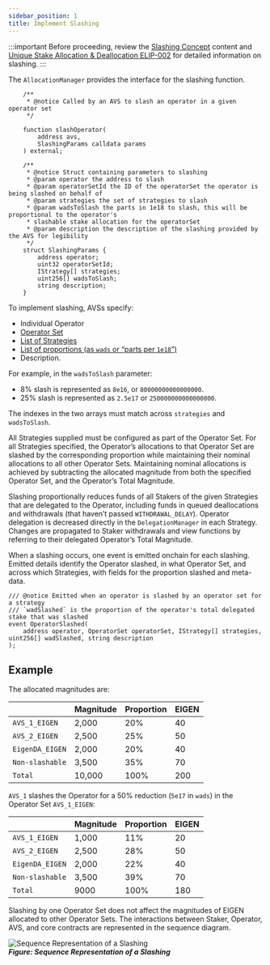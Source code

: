 ```yaml
---
sidebar_position: 1
title: Implement Slashing
---
```


:::important
Before proceeding, review the [Slashing Concept](../../../../eigenlayer/concepts/slashing/slashing-concept.md) content and [Unique Stake Allocation & Deallocation ELIP-002](https://github.com/eigenfoundation/ELIPs/blob/main/ELIPs/ELIP-002.md)
for detailed information on slashing.
:::

The `AllocationManager` provides the interface for the slashing function.

```solidity
    /**
     * @notice Called by an AVS to slash an operator in a given operator set
     */

    function slashOperator(
        address avs,
        SlashingParams calldata params
    ) external;

    /**
     * @notice Struct containing parameters to slashing
     * @param operator the address to slash
     * @param operatorSetId the ID of the operatorSet the operator is being slashed on behalf of
     * @param strategies the set of strategies to slash
     * @param wadsToSlash the parts in 1e18 to slash, this will be proportional to the operator's
     * slashable stake allocation for the operatorSet
     * @param description the description of the slashing provided by the AVS for legibility
     */
    struct SlashingParams {
        address operator;
        uint32 operatorSetId;
        IStrategy[] strategies;
        uint256[] wadsToSlash;
        string description;
    }
```

To implement slashing, AVSs specify:
* Individual Operator
* [Operator Set](../../../../eigenlayer/concepts/operator-sets/operator-sets-concept.md)
* [List of Strategies](../../../eigenlayer/concepts/operator-sets/strategies-and-magnitudes)
* [List of proportions (as `wads` or “parts per `1e18`”)](../../../eigenlayer/concepts/operator-sets/strategies-and-magnitudes)
* Description. 

For example, in the `wadsToSlash` parameter: 
* 8% slash is represented as `8e16`, or `80000000000000000`. 
* 25% slash is represented as `2.5e17` or `250000000000000000`. 

The indexes in the two arrays must match across `strategies` and `wadsToSlash`. 

All Strategies supplied must be configured as part of the Operator Set. For all Strategies specified, the Operator’s allocations
to that Operator Set are slashed by the corresponding proportion while maintaining their nominal allocations to all other Operator Sets.
Maintaining nominal allocations is achieved by subtracting the allocated magnitude from both the specified Operator Set, 
and the Operator’s Total Magnitude.

Slashing proportionally reduces funds of all Stakers of the given Strategies that are delegated to the Operator, including funds
in queued deallocations and withdrawals (that haven’t passed `WITHDRAWAL_DELAY`). Operator delegation is decreased directly 
in the `DelegationManager` in each Strategy. Changes are propagated to Staker withdrawals and view functions by referring to their
delegated Operator’s Total Magnitude.

When a slashing occurs, one event is emitted onchain for each slashing. Emitted details identify the Operator
slashed, in what Operator Set, and across which Strategies, with fields for the proportion slashed and meta-data.
```
/// @notice Emitted when an operator is slashed by an operator set for a strategy
/// `wadSlashed` is the proportion of the operator's total delegated stake that was slashed
event OperatorSlashed(
    address operator, OperatorSet operatorSet, IStrategy[] strategies, uint256[] wadSlashed, string description
);
```

## Example

The allocated magnitudes are: 

|  | Magnitude | Proportion | EIGEN |
| :---- | :---- | :---- | :---- |
| `AVS_1_EIGEN` | 2,000 | 20% | 40 |
| `AVS_2_EIGEN` | 2,500 | 25% | 50 |
| `EigenDA_EIGEN` | 2,000 | 20% | 40 |
| `Non-slashable` | 3,500 | 35% | 70 |
| `Total`  | 10,000 | 100% | 200 |

`AVS_1` slashes the Operator for a 50% reduction (`5e17` in `wads`) in the Operator Set `AVS_1_EIGEN`:

|  | Magnitude | Proportion | EIGEN |
| :---- | :---- | :---- | :---- |
| `AVS_1_EIGEN` | 1,000 | 11% | 20 |
| `AVS_2_EIGEN` | 2,500 | 28% | 50 |
| `EigenDA_EIGEN` | 2,000 | 22% | 40 |
| `Non-slashable` | 3,500 | 39% | 70 |
| `Total` | 9000 | 100% | 180 |

Slashing by one Operator Set does not affect the magnitudes of EIGEN allocated to other Operator Sets. The interactions between
Staker, Operator, AVS, and core contracts are represented in the sequence diagram.

![Sequence Representation of a Slashing](/img/operator-guides/operator-sets-figure-5.png)  
***Figure: Sequence Representation of a Slashing***
